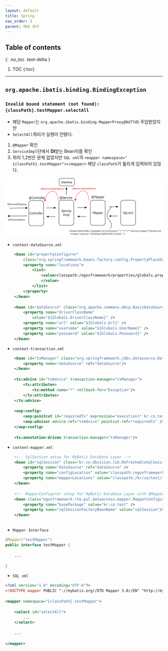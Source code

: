 ```yaml
---
layout: default
title: Spring
nav_order: 3
parent: 예외 정리
---
```

## Table of contents
{: .no_toc .text-delta }

1. TOC
{:toc}

---

## `org.apache.ibatis.binding.BindingException`

### `Invalid bound statement (not found): {classPath}.testMapper.selectAll`

- 해당 `Mapper`는 `org.apache.ibatis.binding.MapperProxy@9d77d5` 주입받았지만
- `SelectAll`쿼리가 실행이 안됐다.

1. `@Mapper` 확인
2. `ServiceImpl`단에서 **DI**받는 Bean이름 확인
3. 위의 1,2번은 문제 없었지만 `SQL xml`의 `<mapper namespace="{classPath}.testMapper"></mapper>` 해당 `classPath`가 틀리게 입력되어 있었다.

![](../../assets/images/exception/spring/dependencyInjection.png)

- `context-dataSource.xml`

```xml
	<bean id="propertyConfigurer"
		class="org.springframework.beans.factory.config.PropertyPlaceholderConfigurer">
		<property name="locations">
			<list>
				<value>classpath:/egovframework/properties/globals.properties
				</value>
			</list>
		</property>
	</bean>

	<bean id="dataSource" class="org.apache.commons.dbcp.BasicDataSource" destroy-method="close">
		<property name="driverClassName"
			value="${Globals.DriverClassName}" />
		<property name="url" value="${Globals.Url}" />
		<property name="username" value="${Globals.UserName}" />
		<property name="password" value="${Globals.Password}" />
	</bean>
```

- `context-transaction.xml`

```xml
	<bean id="txManager" class="org.springframework.jdbc.datasource.DataSourceTransactionManager">
		<property name="dataSource" ref="dataSource"/>
	</bean>

	<tx:advice id="txAdvice" transaction-manager="txManager">
		<tx:attributes>
			<tx:method name="*" rollback-for="Exception"/>
		</tx:attributes>
	</tx:advice>

	<aop:config>
		<aop:pointcut id="requiredTx" expression="execution(* kr.co.test.api..impl.*Impl.*(..))"/>
		<aop:advisor advice-ref="txAdvice" pointcut-ref="requiredTx" />
	</aop:config>
	
	<tx:annotation-driven transaction-manager="txManager"/>
```

- `context-mapper.xml`

```xml
	<!-- SqlSession setup for MyBatis Database Layer -->
	<bean id="sqlSession" class="kr.co.dbvision.lib.RefreshableSqlSessionFactoryBean">
		<property name="dataSource" ref="dataSource" />
		<property name="configLocation" value="classpath:/egovframework/sqlmap/sql-mapper-config.xml" />
		<property name="mapperLocations" value="classpath:/kr/co/test/**/**/**/**/service/mapper/*Sqlmap.xml" />
	</bean>

	<!-- MapperConfigurer setup for MyBatis Database Layer with @Mapper("deptMapper") in DeptMapper Interface -->
 	<bean class="egovframework.rte.psl.dataaccess.mapper.MapperConfigurer">
		<property name="basePackage" value="kr.co.test" />
		<property name="sqlSessionFactoryBeanName" value="sqlSession"/>
	</bean>
    
```

- `Mapper Interface`

```java
@Mapper("testMapper")
public interface testMapper {

    ...

}
```

- `SQL xml`

```xml
<?xml version="1.0" encoding="UTF-8"?>
<!DOCTYPE mapper PUBLIC "-//mybatis.org//DTD Mapper 3.0//EN" "http://mybatis.org/dtd/mybatis-3-mapper.dtd">

<mapper namespace="{classPath}.testMapper">

    <select id="selectAll">
        ...
    </select>

    ...

</mapper>
```